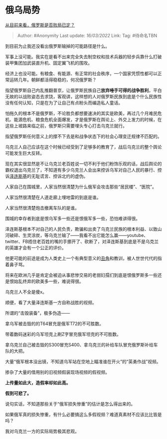 # 俄乌局势
[从目前来看，俄罗斯是否败局已定？](https://www.zhihu.com/question/520435489/answer/2389086597)

> Author: #Anonymity 
> Last update: *16/03/2022* 
> Link:
> Tag: #待命名TBN 
  

到目前为止我还没看出俄罗斯输掉的可能路径是什么。

军事上没可能。我实在是看不出来完全失去制空权和技术兵器的轻步兵靠什么打破装甲集团加武装直升机、固定翼飞机的围攻。

经济上也没可能。有粮食、有能源、有正常的社会秩序，一个国家凭惯性都可以正常运转几年。朝鲜都活得稳稳的，何况俄罗斯？

指望俄罗斯自己内乱推翻普京，让俄罗斯民族自己**放弃唾手可得的战争胜利**，平白无故的以战败姿态去求饶，客观讲，这样想的人对俄罗斯民族到底是个什么民族性没有任何认知，只是在为了让自己有点盼头而编造私人童话。

怕拖久的根本不是俄罗斯，不论胜负都想要速决的其实是欧美，再过几个月难民危机、能源危机、粮食危机全面爆发，才是俄罗斯在舆论上、外交上发力的时候，在这些上坡路来临之前，俄罗斯只需要埋头专心打击乌克兰就行。

指望俄罗斯任何意义上的撑不下去是和战争状态下的社会心理变迁规律不匹配的。

  

乌克兰人自己应该在这个时候已经受到了足够多的教育了，战后乌克兰的整个舆论可能发生巨大反转。

现在其实很显然是不让乌克兰老百姓说一切不利于他们粉饰乐观的话，战后舆论的霸权退出乌克兰了，不知道有多少乌克兰人会出来控诉乌军对自己人民的暴行、控诉[泽连斯基](https://www.zhihu.com/search?q=%E6%B3%BD%E8%BF%9E%E6%96%AF%E5%9F%BA&search_source=Entity&hybrid_search_source=Entity&hybrid_search_extra=%7B%22sourceType%22%3A%22answer%22%2C%22sourceId%22%3A2389086597%7D)的无耻谎言、控诉北约的虚伪。

人家自己在围城里，人家当然很清楚为什么俄军会攻击那些“居民楼”、“医院”。

人家当然很清楚在人道走廊上埋地雷的到底是谁。

人家当然很清楚炮击撤离车队的是谁。

围城的幸存者到底是恨乌军多一些还是恨俄军多一些，恐怕难讲得很。

泽连斯基根本不对自己的人民负责，欺骗和出卖了乌克兰民族的根本利益、以致山河破碎、生灵涂炭，等乌克兰输了——我看不出它能怎么赢——youtube、twitter、FB捂住老百姓的嘴的手挪开了、砍断了，对泽连斯基到底是不是乌克兰的英雄才会有一个公正的评价。

他更可能的前途是成为人类史上一个有典型意义的[丑角](https://www.zhihu.com/search?q=%E4%B8%91%E8%A7%92&search_source=Entity&hybrid_search_source=Entity&hybrid_search_extra=%7B%22sourceType%22%3A%22answer%22%2C%22sourceId%22%3A2389086597%7D)和教训，被人世世代代的指着鼻子骂。

将来在欧洲几乎是肯定会被迫从事悲惨交易的老弱妇孺们到底是恨俄罗斯多一些还是恨始乱终弃的欧美多一些，难说得很。

乌克兰人不全是傻x。

  

  

顺便，看了大量泽连斯基一方自称战胜的视频。

所谓的“击毁装备”，极多伪造——

拿乌军被击毁的的T64冒充是俄军T72的不可胜数。

带着数码迷彩的乌军坦克上刷Z字冒充俄军坦克的不可胜数。

拿乌克兰自己被击毁的S300冒充S400、拿乌克兰的补给车队冒充俄罗斯补给车队的大把。

大量“俄军根本没出镜，不知道乌军站在空地上瞄准谁在开火”的“英勇作战”视频。

掺杂了大量的借用别的旧视频假装现场视频的假视频。

**上传量如此大，造假率却如此高。**

**假到可悲了。**

说句实话，不知道那些关于“俄军损失惨重”的估计是怎么得出来的。

如果俄军真的损失惨重，有什么必要搞这么多假视频？难道真素材不应该比比皆是吗？

我对乌克兰一方的实际局势极其悲观。